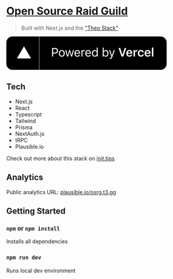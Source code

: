 # [Open Source Raid Guild](https://github.com/OpenSourceRaidGuild/tutorial-quest)

> Built with Next.js and the ["Theo Stack"](https://twitter.com/t3dotgg)

[![Powered by Vercel](./public/powered-by-vercel.svg)](https://vercel.com/?utm_source=osrg&utm_campaign=oss)

## Tech

- Next.js
- React
- Typescript
- Tailwind
- Prisma
- NextAuth.js
- tRPC
- Plausible.io

Check out more about this stack on [init.tips](https://init.tips)

## Analytics

Public analytics URL: [plausible.io/osrg.t3.gg](https://plausible.io/osrg.t3.gg)

## Getting Started

### `npm` or `npm install`

Installs all dependencies

### `npm run dev`

Runs local dev environment

